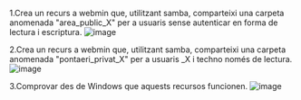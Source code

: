 1.Crea un recurs a webmin que, utilitzant samba, comparteixi una carpeta anomenada "area_public_X" per a usuaris sense autenticar en forma de lectura i escriptura.
![image](https://github.com/user-attachments/assets/775eb478-5cd2-4a9b-8a64-a5cd26749ab8)


2.Crea un recurs a webmin que, utilitzant samba, comparteixi una carpeta anomenada "pontaeri_privat_X" per a usuaris _X i techno només de lectura.
![image](https://github.com/user-attachments/assets/5f19e408-ef60-4d0c-b49c-ac209dec36a7)


3.Comprovar des de Windows que aquests recursos funcionen.
![image](https://github.com/user-attachments/assets/c64a87e2-4569-49b4-b39c-f4f6f22aab73)
